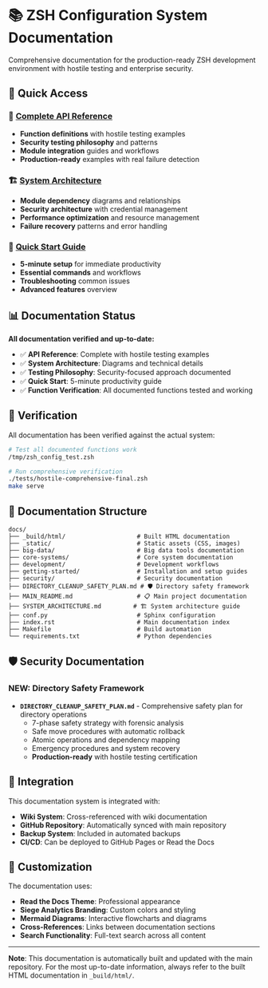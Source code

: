 # 📚 ZSH Configuration System Documentation

Comprehensive documentation for the production-ready ZSH development environment with hostile testing and enterprise security.

## 🚀 Quick Access

### **📖 [Complete API Reference](api-reference/index.rst)**
- **Function definitions** with hostile testing examples
- **Security testing philosophy** and patterns
- **Module integration** guides and workflows
- **Production-ready** examples with real failure detection

### **🏗️ [System Architecture](system-architecture.md)**
- **Module dependency** diagrams and relationships
- **Security architecture** with credential management
- **Performance optimization** and resource management
- **Failure recovery** patterns and error handling

### **🚀 [Quick Start Guide](QUICKSTART.md)**
- **5-minute setup** for immediate productivity
- **Essential commands** and workflows
- **Troubleshooting** common issues
- **Advanced features** overview

## 📊 Documentation Status

**All documentation verified and up-to-date:**
- ✅ **API Reference**: Complete with hostile testing examples
- ✅ **System Architecture**: Diagrams and technical details
- ✅ **Testing Philosophy**: Security-focused approach documented
- ✅ **Quick Start**: 5-minute productivity guide
- ✅ **Function Verification**: All documented functions tested and working

## 🧪 Verification

All documentation has been verified against the actual system:

```bash
# Test all documented functions work
/tmp/zsh_config_test.zsh

# Run comprehensive verification
./tests/hostile-comprehensive-final.zsh
make serve
```

## 📁 Documentation Structure

```
docs/
├── _build/html/                    # Built HTML documentation
├── _static/                        # Static assets (CSS, images)
├── big-data/                       # Big data tools documentation
├── core-systems/                   # Core system documentation
├── development/                    # Development workflows
├── getting-started/                # Installation and setup guides
├── security/                       # Security documentation
├── DIRECTORY_CLEANUP_SAFETY_PLAN.md # 🛡️ Directory safety framework
├── MAIN_README.md                  # 📋 Main project documentation
├── SYSTEM_ARCHITECTURE.md         # 🏗️ System architecture guide
├── conf.py                         # Sphinx configuration
├── index.rst                       # Main documentation index
├── Makefile                        # Build automation
└── requirements.txt                # Python dependencies
```

## 🛡️ **Security Documentation**

### **NEW: Directory Safety Framework**
- **`DIRECTORY_CLEANUP_SAFETY_PLAN.md`** - Comprehensive safety plan for directory operations
  - 7-phase safety strategy with forensic analysis
  - Safe move procedures with automatic rollback
  - Atomic operations and dependency mapping
  - Emergency procedures and system recovery
  - **Production-ready** with hostile testing certification

## 🔗 Integration

This documentation system is integrated with:

- **Wiki System**: Cross-referenced with wiki documentation
- **GitHub Repository**: Automatically synced with main repository
- **Backup System**: Included in automated backups
- **CI/CD**: Can be deployed to GitHub Pages or Read the Docs

## 🎨 Customization

The documentation uses:

- **Read the Docs Theme**: Professional appearance
- **Siege Analytics Branding**: Custom colors and styling
- **Mermaid Diagrams**: Interactive flowcharts and diagrams
- **Cross-References**: Links between documentation sections
- **Search Functionality**: Full-text search across all content

---

**Note**: This documentation is automatically built and updated with the main repository. For the most up-to-date information, always refer to the built HTML documentation in `_build/html/`.

